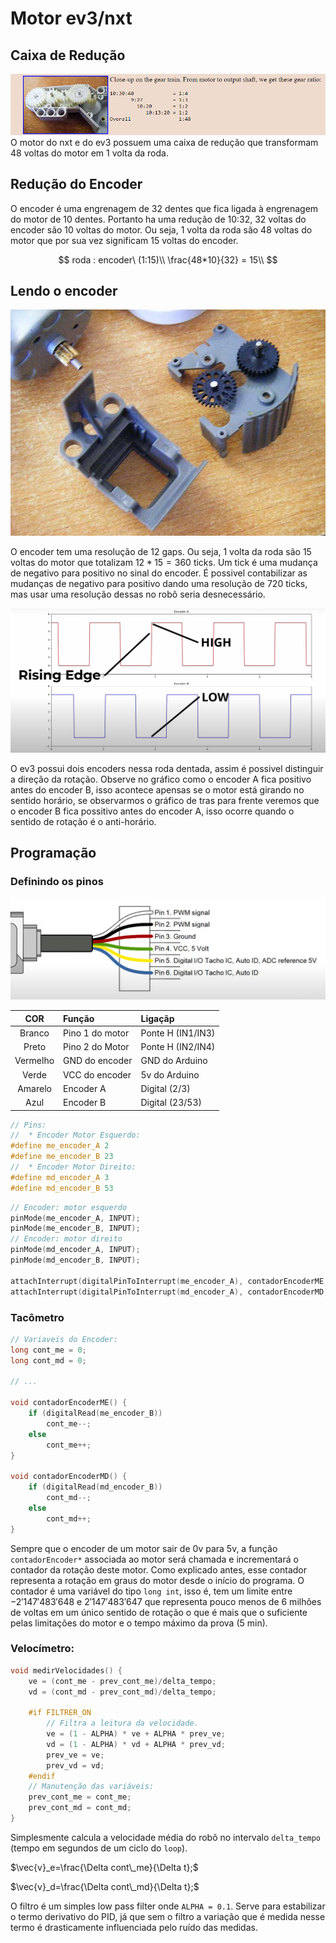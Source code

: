 # Motor ev3/nxt

## Caixa de Redução

![gears](gears.png)
O motor do nxt e do ev3 possuem uma caixa de redução que transformam 48 voltas do motor em 1 volta da roda.

## Redução do Encoder

O encoder é uma engrenagem de 32 dentes que fica ligada à engrenagem do motor de 10 dentes.
Portanto ha uma redução de 10:32, 32 voltas do encoder são 10 voltas do motor.
Ou seja, 1 volta da roda são 48 voltas do motor que por sua vez significam 15 voltas do encoder.

$$
roda : encoder\ (1:15)\\
\frac{48*10}{32} = 15\\
$$

## Lendo o encoder

![encoder](encoder.jpg)

O encoder tem uma resolução de 12 gaps. Ou seja, 1 volta da roda são 15 voltas do motor que totalizam $12*15=360$ ticks.
Um tick é uma mudança de negativo para positivo no sinal do encoder. É possivel contabilizar as mudanças de negativo para positivo dando uma resolução de $720$ ticks, mas usar uma resolução dessas no robô seria desnecessário.

![tick](grafico.png)

O ev3 possui dois encoders nessa roda dentada, assim é possivel distinguir a direção da rotação. Observe no gráfico como o encoder A fica positivo antes do encoder B, isso acontece apensas se o motor está girando no sentido horário, se observarmos o gráfico de tras para frente veremos que o encoder B fica possitivo antes do encoder A, isso ocorre quando o sentido de rotação é o anti-horário.

## Programação

### Definindo os pinos

![fios](fios.png)

|   COR    | Função          | Ligaçãp           |
| :------: | :-------------- | :---------------- |
|  Branco  | Pino 1 do motor | Ponte H (IN1/IN3) |
|  Preto   | Pino 2 do Motor | Ponte H (IN2/IN4) |
| Vermelho | GND do encoder  | GND do Arduino    |
|  Verde   | VCC do encoder  | 5v do Arduino     |
| Amarelo  | Encoder A       | Digital (2/3)     |
|   Azul   | Encoder B       | Digital (23/53)   |

```C++
// Pins:
//  * Encoder Motor Esquerdo:
#define me_encoder_A 2
#define me_encoder_B 23
//  * Encoder Motor Direito:
#define md_encoder_A 3
#define md_encoder_B 53
```

```C++
// Encoder: motor esquerdo
pinMode(me_encoder_A, INPUT);
pinMode(me_encoder_B, INPUT);
// Encoder: motor direito
pinMode(md_encoder_A, INPUT);
pinMode(md_encoder_B, INPUT);

attachInterrupt(digitalPinToInterrupt(me_encoder_A), contadorEncoderME, RISING);
attachInterrupt(digitalPinToInterrupt(md_encoder_A), contadorEncoderMD, RISING);
```

### Tacômetro

```C++
// Variaveis do Encoder:
long cont_me = 0;
long cont_md = 0;

// ...

void contadorEncoderME() {
    if (digitalRead(me_encoder_B))
        cont_me--;
    else
        cont_me++;
}

void contadorEncoderMD() {
    if (digitalRead(md_encoder_B))
        cont_md--;
    else
        cont_md++;
}
```

Sempre que o encoder de um motor sair de 0v para 5v, a função `contadorEncoder*` associada ao motor será chamada e incrementará o contador da rotação deste motor.
Como explicado antes, esse contador representa a rotação em graus do motor desde o início do programa.
O contador é uma variável do tipo `long int`, isso é, tem um limite entre $-2'147'483'648$ e $2'147'483'647$ que representa pouco menos de 6 milhões de voltas em um único sentido de rotação o que é mais que o suficiente pelas limitações do motor e o tempo máximo da prova (5 min).

### Velocímetro:

```C++
void medirVelocidades() {
    ve = (cont_me - prev_cont_me)/delta_tempo;
    vd = (cont_md - prev_cont_md)/delta_tempo;

    #if FILTRER_ON
        // Filtra a leitura da velocidade.
        ve = (1 - ALPHA) * ve + ALPHA * prev_ve;
        vd = (1 - ALPHA) * vd + ALPHA * prev_vd;
        prev_ve = ve;
        prev_vd = vd;
    #endif
    // Manutenção das variáveis:
    prev_cont_me = cont_me;
    prev_cont_md = cont_md;
}
```

Simplesmente calcula a velocidade média do robô no intervalo `delta_tempo` (tempo em segundos de um ciclo do `loop`).

$\vec{v}_e=\frac{\Delta cont\_me}{\Delta t};$

$\vec{v}_d=\frac{\Delta cont\_md}{\Delta t};$

O filtro é um simples low pass filter onde `ALPHA = 0.1`. Serve para estabilizar o termo derivativo do PID, já que sem o filtro a variação que é medida nesse termo é drasticamente influenciada pelo ruído das medidas.
